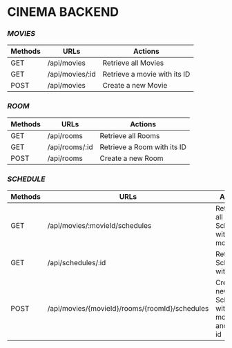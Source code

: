 # CINEMA BACKEND

### *MOVIES*

| Methods | URLs            | Actions                      |
|---------|-----------------|------------------------------|
| GET     | /api/movies     | Retrieve all Movies          |
| GET     | /api/movies/:id | Retrieve a movie with its ID |
| POST    | /api/movies     | Create a new Movie           |

### *ROOM*

| Methods | URLs           | Actions                     |
|---------|----------------|-----------------------------|
| GET     | /api/rooms     | Retrieve all Rooms          |
| GET     | /api/rooms/:id | Retrieve a Room with its ID |
| POST    | /api/rooms     | Create a new Room           |

### *SCHEDULE*

| Methods | URLs                                           | Actions                                         |
|---------|------------------------------------------------|-------------------------------------------------|
| GET     | /api/movies/:movieId/schedules                 | Retrieve all Schedules with movie id            |
| GET     | /api/schedules/:id                             | Retrieve a Schedule with its ID                 |
| POST    | /api/movies/{movieId}/rooms/{roomId}/schedules | Create a new Schedule with movie id and room id |